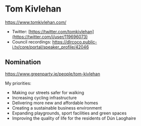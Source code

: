 # Tom Kivlehan

https://www.tomkivlehan.com/

* Twitter: [https://twitter.com/tomkivlehan](https://twitter.com/i/user/119696073)
* Council recordings: https://dlrcoco.public-i.tv/core/portal/speaker_profile/42046

## Nomination

https://www.greenparty.ie/people/tom-kivlehan


My priorities:

* Making our streets safer for walking
* Increasing cycling infrastructure
* Delivering more new and affordable homes
* Creating a sustainable business environment
* Expanding playgrounds, sport facilities and green spaces
* Improving the quality of life for the residents of Dún Laoghaire
